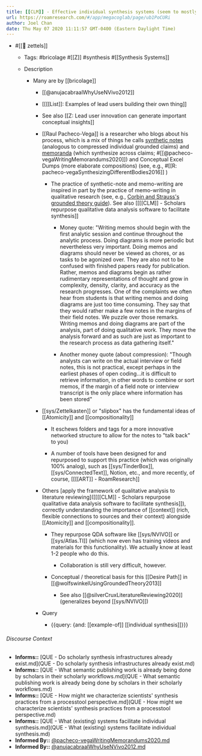 ```yaml
---
title: [[CLM]] - Effective individual synthesis systems (seem to mostly) exist (for a select few)
url: https://roamresearch.com/#/app/megacoglab/page/ub1PoCURi
author: Joel Chan
date: Thu May 07 2020 11:11:57 GMT-0400 (Eastern Daylight Time)
---
```


- #[[🌲 zettels]]

    - Tags: #bricolage #[[Z]] #synthesis #[[Synthesis Systems]]

    - Description

        - Many are by [[bricolage]]

            - [[@anujacabraalWhyUseNVivo2012]]

            - [[[[List]]: Examples of lead users building their own thing]]

            - See also [[Z: Lead user innovation can generate important conceptual insights]]

            - [[Raul Pacheco-Vega]] is a researcher who blogs about his process, which is a mix of things he calls [synthetic notes](http://www.raulpacheco.org/2017/05/writing-synthetic-notes-of-journal-articles-and-book-chapters/) (analogous to compressed individual grounded claims) and [memoranda](http://www.raulpacheco.org/2016/07/writing-effective-memorandums/) (which synthesize across claims; #[[@pacheco-vegaWritingMemorandums2020]]) and Conceptual Excel Dumps (more elaborate compositions) (see, e.g., #[[R: pacheco-vegaSynthesizingDifferentBodies2016]] )

                - The practice of synthetic-note and memo-writing are inspired in part by the practice of memo-writing in qualitative research (see, e.g., [Corbin and Strauss's grounded theory guide](https://www.sagepub.com/sites/default/files/upm-binaries/17552_Chapter_6.pdf)). See also [[[[CLM]] - Scholars repurpose qualitative data analysis software to facilitate synthesis]]

                    - Money quote: "Writing memos should begin with the first analytic session and continue throughout the analytic process. Doing diagrams is more periodic but nevertheless very important. Doing memos and diagrams should never be viewed as chores, or as tasks to be agonized over. They are also not to be confused
with finished papers ready for publication. Rather, memos and diagrams begin as rather rudimentary representations of thought and grow in complexity, density, clarity, and accuracy as the research progresses. One of the complaints we often hear from students is that writing memos and doing diagrams are just too time consuming. They say that they would rather make a few notes in the margins of their field notes. We puzzle over those remarks. Writing memos and doing diagrams are part of the analysis, part of doing qualitative work. They move the analysis forward and as such are just as important to the research process as data gathering itself."

                    - Another money quote (about compression): "Though analysts can write on the actual interview or field notes, this is not practical, except perhaps in the earliest phases of open coding...it is difficult to retrieve information, in other words to combine or sort memos, if the margin of a field note or interview transcript is the only place where information has been stored"

            - [[sys/Zettelkasten]] or "slipbox" has the fundamental ideas of [[Atomicity]] and [[compositionality]]

                - It eschews folders and tags for a more innovative networked structure to allow for the notes to "talk back" to you)

                - A number of tools have been designed for and repurposed to support this practice (which was originally 100% analog), such as [[sys/TinderBox]], [[sys/ConnectedText]], Notion, etc., and more recently, of course, [[[[ART]] - RoamResearch]]

            - Others [apply the framework of qualitative analysis to literature reviewing]([[[[CLM]] - Scholars repurpose qualitative data analysis software to facilitate synthesis]]), correctly understanding the importance of [[context]] (rich, flexible connections to sources and their context) alongside [[Atomicity]] and [[compositionality]].

                - They repurpose QDA software like [[sys/NVIVO]] or [[sys/Atlas.TI]] (which now even has training videos and materials for this functionality). We actually know at least 1-2 people who do this.

                    - Collaboration is still very difficult, however.

                - Conceptual / theoretical basis for this [[Desire Path]] in [[@wolfswinkelUsingGroundedTheory2013]]

                    - See also [[@silverCruxLiteratureReviewing2020]] (generalizes beyond [[sys/NVIVO]])

            - Query

                - {{query: {and: [[example-of]] [[individual synthesis]]}}}

###### Discourse Context

- **Informs::** [QUE - Do scholarly synthesis infrastructures already exist.md](QUE - Do scholarly synthesis infrastructures already exist.md)
- **Informs::** [QUE - What semantic publishing work is already being done by scholars in their scholarly workflows.md](QUE - What semantic publishing work is already being done by scholars in their scholarly workflows.md)
- **Informs::** [QUE - How might we characterize scientists' synthesis practices from a processtool perspective.md](QUE - How might we characterize scientists' synthesis practices from a processtool perspective.md)
- **Informs::** [QUE - What (existing) systems facilitate individual synthesis.md](QUE - What (existing) systems facilitate individual synthesis.md)
- **Informed By::** [@pacheco-vegaWritingMemorandums2020.md](@pacheco-vegaWritingMemorandums2020.md)
- **Informed By::** [@anujacabraalWhyUseNVivo2012.md](@anujacabraalWhyUseNVivo2012.md)

